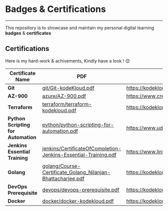 # Badges & Certifications
---
This repository is to showcase and maintain my personal digital learning **badges** &amp; **certificates**

## Certifications

Here is my hard-work & achivements, Kindly have a look ! 😊

| Certificate Name | PDF | URL |
| ------ | ------ | ------ |
| **Git** | [git/Git-kodeKloud.pdf](https://github.com/nilanjanb3/badges-and-certifications/blob/master/git/Git-kodeKloud.pdf) | https://kodekloud.com/certificate-verification/2D03FCDE17EC-2D03F6D8315C-2D03F14DBD1E/ |
| **AZ-900** | [azure/AZ-900.pdf](https://github.com/nilanjanb3/badges-and-certifications/blob/master/azure/AZ-900.pdf) | https://www.credly.com/badges/0baa1f80-7540-44a0-9234-947f0182e569/ |
| **Terraform** | [terraform/terraform-kodekloud.pdf](https://github.com/nilanjanb3/badges-and-certifications/blob/master/terraform/terraform-kodekloud.pdf) | https://kodekloud.com/certificate-verification/2D03FCDE17EC-2D065154CCD8-2D03F14DBD1E/ |
| **Python Scripting for Automation** | [python/python-scripting-for-automation.pdf](https://github.com/nilanjanb3/badges-and-certifications/blob/master/python/python-scripting-for-automation.pdf) | https://www.udemy.com/certificate/UC-7b44ea1d-0f30-45bb-a994-45f817d9080f/ |
| **Jenkins Essential Training** | [jenkins/CertificateOfCompletion-Jenkins-Essential-Training.pdf](https://github.com/nilanjanb3/badges-and-certifications/blob/master/jenkins/CertificateOfCompletion-Jenkins-Essential-Training.pdf) | https://www.linkedin.com/learning/certificates/a9566dddb3ce4f0baaa3388c5d0ce559599caf65a9ae97f5b2e3db789d8f0702 |
| **Golang** | [golang/Course-Certificate_Golang_Nilanjan-Bhattacharjee.pdf](https://github.com/nilanjanb3/badges-and-certifications/blob/master/golang/Course-Certificate_Golang_Nilanjan-Bhattacharjee.pdf) | https://kodekloud.com/certificate-verification/2D03FCDE17EC-2D0D53122CF3-2D03F14DBD1E/ |
| **DevOps Prerequisite** | [devops/devops-prerequisite.pdf](https://github.com/nilanjanb3/badges-and-certifications/blob/master/devops/devops-prerequisite.pdf) | https://kodekloud.com/certificate-verification/2D03FCDE17EC-2D03F6D8A5C4-2D03F14DBD1E/ |
| **Docker** | [docker/docker-kodekloud.pdf](https://github.com/nilanjanb3/badges-and-certifications/blob/master/docker/docker-kodekloud.pdf) | https://kodekloud.com/certificate-verification/2D03FCDE17EC-2D03F6E74CEA-2D03F14DBD1E/ |



